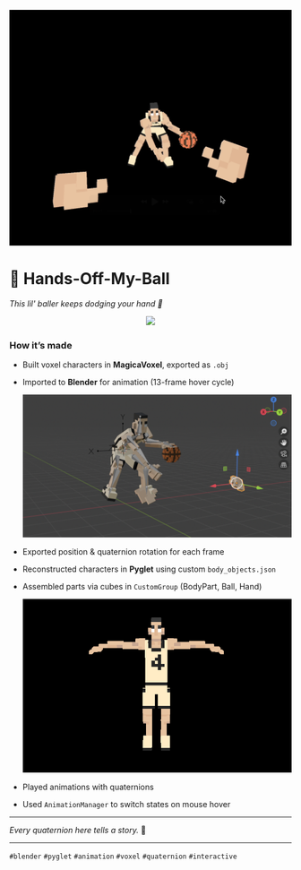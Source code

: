 ![cover image](media/cover.png)

# 🏀 Hands-Off-My-Ball

_This lil' baller keeps dodging your hand 👋_

<p align = "center">
<img src = "https://github.com/user-attachments/assets/c92fcd29-4401-44c0-9ce5-912ba89b9483">
</p>

### How it’s made

- Built voxel characters in **MagicaVoxel**, exported as `.obj`
- Imported to **Blender** for animation (13-frame hover cycle)

  ![image](media/blender.png)

- Exported position & quaternion rotation for each frame
- Reconstructed characters in **Pyglet** using custom `body_objects.json`
- Assembled parts via cubes in `CustomGroup` (BodyPart, Ball, Hand)

  ![image](media/T_pose.png)

- Played animations with quaternions
- Used `AnimationManager` to switch states on mouse hover

---

_Every quaternion here tells a story._ 🥹

---

`#blender` `#pyglet` `#animation` `#voxel` `#quaternion` `#interactive`
